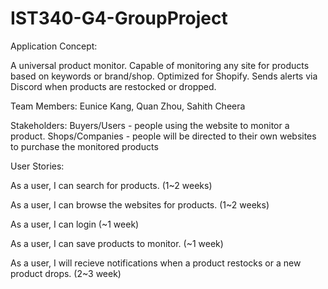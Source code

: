 # IST340-G4-GroupProject

Application Concept: 

A universal product monitor. Capable of monitoring any site for products based on keywords or brand/shop. Optimized for Shopify. Sends alerts via Discord when products are restocked or dropped.

Team Members: Eunice Kang, Quan Zhou, Sahith Cheera

Stakeholders: 
Buyers/Users - people using the website to monitor a product.
Shops/Companies - people will be directed to their own websites to purchase the monitored products


User Stories:

As a user, I can search for products. (1~2 weeks)

As a user, I can browse the websites for products. (1~2 weeks)

As a user, I can login (~1 week)

As a user, I can save products to monitor. (~1 week)

As a user, I will recieve notifications when a product restocks or a new product drops. (2~3 week)




